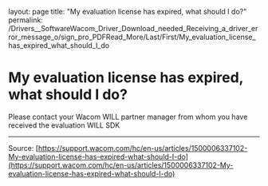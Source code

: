layout: page
title: "My evaluation license has expired, what should I do?"
permalink: /Drivers__SoftwareWacom_Driver_Download_needed_Receiving_a_driver_error_message_o/sign_pro_PDFRead_More/Last/First/My_evaluation_license_has_expired_what_should_I_do

# My evaluation license has expired, what should I do?

Please contact your Wacom WILL partner manager from whom you have received the evaluation WILL SDK

---
Source: [https://support.wacom.com/hc/en-us/articles/1500006337102-My-evaluation-license-has-expired-what-should-I-do](https://support.wacom.com/hc/en-us/articles/1500006337102-My-evaluation-license-has-expired-what-should-I-do)
